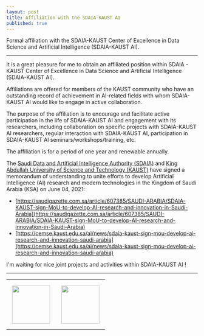 ```yaml
---
layout: post
title: Affiliation with the SDAIA-KAUST AI
published: true
---
```


Formal affiliation with the SDAIA-KAUST Center of Excellence in Data Science and Artificial Intelligence (SDAIA-KAUST AI).

---

It is a great pleasure for me to obtain an affiliated position within SDAIA - KAUST Center of Excellence in Data Science and Artificial Intelligence (SDAIA-KAUST AI).

Affiliations are offered for members of the KAUST community who have an outstanding record of achievement in Al-related fields with whom SDAIA-KAUST AI would like to engage in active collaboration. 

The purpose of the affiliation is to encourage and facilitate active participation in the life of  SDAIA-KAUST AI and engagement with its researchers, including collaboration on specific projects with SDAIA-KAUST Al researchers, regular interaction with SDAIA-KAUST AI, participation in SDAIA-KAUST Al seminars/workshops/training, etc.

The affiliation is for a period of one year and renewable annually. 

The [Saudi Data and Artificial Intelligence Authority (SDAIA)](https://en.wikipedia.org/wiki/Saudi_Authority_for_Data_and_Artificial_Intelligence) and [King Abdullah University of Science and Technology (KAUST)](https://en.wikipedia.org/wiki/King_Abdullah_University_of_Science_and_Technology) have signed a memorandum of understanding to unite efforts to develop Artificial Intelligence (AI) research and modern technologies in the Kingdom of Saudi Arabia (KSA) on June 04, 2021:
* [https://saudigazette.com.sa/article/607385/SAUDI-ARABIA/SDAIA-KAUST-sign-MoU-to-develop-AI-research-and-innovation-in-Saudi-Arabia](https://saudigazette.com.sa/article/607385/SAUDI-ARABIA/SDAIA-KAUST-sign-MoU-to-develop-AI-research-and-innovation-in-Saudi-Arabia)
* [https://cemse.kaust.edu.sa/ai/news/sdaia-kaust-sign-mou-develop-ai-research-and-innovation-saudi-arabia](https://cemse.kaust.edu.sa/ai/news/sdaia-kaust-sign-mou-develop-ai-research-and-innovation-saudi-arabia)

I'm waiting for nice joint projects and activities within SDAIA-KAUST AI !

---

<table style="text-align:center;">
<tr>
<td style="padding:15px;text-align:center;vertical-align:middle;"> <img height="100px" src="https://burlachenkok.github.io/materials/SDAIA-Logo-2.svg"/> </td> 
<td style="padding:15px;text-align:center;vertical-align:middle;"> <img height="100px" src="https://burlachenkok.github.io/materials/KAUST-logo.svg"/> </td> 
</tr>
</table>

